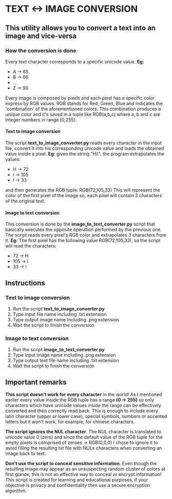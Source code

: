 # TEXT <-> IMAGE CONVERSION
## This utility allows you to convert a text into an image and vice-versa

### How the conversion is done
Every text character corresponds to a specific unicode value.
**Eg:**
- A -> 65
- B -> 66
- ...
- Z -> 90

Every image is composed by pixels and each pixel has a specific color express by RGB values.
RGB stands for Red, Green, Blue and indicates the 'combination' of the aforementioned colors.
This combination produces a unique color and it's saved in a tuple like RGB(a,b,c) where a, b and c
are integer numbers in range (0,255).

#### Text to image conversion
The script **text_to_image_converter.py** reads every character in the input file, convert it
into his corresponding unicode value and loads the obtained value inside a pixel.
**Eg:**
given the string "Hi!", the program extrapolates the values:
- H -> 72
- i -> 105
- ! -> 33

and then generates the RGB tuple: RGB(72,105,33)
This will represent the color of the first pixel of the image so, each pixel will contain 3 characters
of the original text.

#### Image to text conversion
This conversion is done by the **image_to_text_converter.py** script that basically executes the 
opposite operation performed by the previous one.
The script reads every pixel's RGB color and extrapolates 3 characters from it.
**Eg:**
The first pixel has the following value RGB(72,105,33), so the script will read the characters:
- 72  -> H
- 105 -> i
- 33  -> !

## Instructions
### Text to image conversion
1. Run the script **text_to_image_converter.py**
2. Type input file name including .txt extension
3. Type output image name including .png extension
4. Wait the script to finish the conversion

### Image to text conversion
1. Run the script **image_to_text_converter.py**
2. Type input image name including .png extension
3. Type output text file name including .txt extension
4. Wait the script to finish the conversion

## Important remarks
**This script doesn't work for every character** in the world!
As I mentioned earlier every value inside the RGB tuple has a range **(0 -> 255)** so only characters which
have unicode values inside the range can be effectively converted and then correctly read back.
This is enough to include every latin character (upper or lower case), special symbols, numbers or 
accented letters but it won't work, for example, for chinese characters.

**The script ignores the NUL character**.
The NUL character is translated to unicode value 0 (zero) and since the default value of the RGB tuple for the empty pixels is
comprised of zeroes -> RGB(0,0,0) I chose to ignore it to avoid filling the resulting txt file with NULs characters when
converting an image back to text.

**Don't use the script to conceal sensitive information**.
Even though the resulting image may appear as an unsuspecting random cluster of colors at first glance, this is not an effective way to 
conceal or encrypt information!
This script is created for learning and educational purposes, if your objective is privacy and confidentiality then use a secure
encryption algorithm.